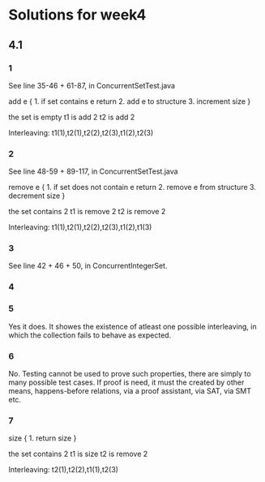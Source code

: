 # Solutions for week4

## 4.1

### 1

See line 35-46 + 61-87, in ConcurrentSetTest.java

add e {
    1. if set contains e return
    2. add e to structure
    3. increment size
}

the set is empty
t1 is add 2
t2 is add 2

Interleaving:
t1(1),t2(1),t2(2),t2(3),t1(2),t2(3)

### 2

See line 48-59 + 89-117, in ConcurrentSetTest.java

remove e {
    1. if set does not contain e return
    2. remove e from structure
    3. decrement size
}

the set contains 2
t1 is remove 2
t2 is remove 2

Interleaving:
t1(1),t2(1),t2(2),t2(3),t1(2),t1(3)

### 3

See line 42 + 46 + 50, in ConcurrentIntegerSet.

### 4

### 5

Yes it does. It showes the existence of atleast one possible interleaving, in which the collection fails to behave as expected.

### 6

No. Testing cannot be used to prove such properties, there are simply to many possible test cases. If proof is need, it must the created by other means, happens-before relations, via a proof assistant, via SAT, via SMT etc.

### 7

size {
    1. return size
}

the set contains 2
t1 is size
t2 is remove 2

Interleaving:
t2(1),t2(2),t1(1),t2(3)